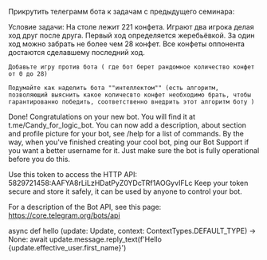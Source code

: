 Прикрутить телеграмм бота к задачам с предыдущего семинара:

Условие задачи: На столе лежит 221 конфета. Играют два игрока делая ход друг после друга. Первый ход определяется жеребьёвкой. За один ход можно забрать не более чем 28 конфет. Все конфеты оппонента достаются сделавшему последний ход.

    Добавьте игру против бота ( где бот берет рандомное количество конфет от 0 до 28)

    Подумайте как наделить бота ""интеллектом"" (есть алгоритм, позволяющий выяснить какое количесвто конфет необходимо брать, чтобы гарантированно победить, соответственно внедрить этот алгоритм боту )



Done! Congratulations on your new bot. You will find it at t.me/Candy_for_logic_bot. You can now add a description, about section and profile picture for your bot, see /help for a list of commands. By the way, when you've finished creating your cool bot, ping our Bot Support if you want a better username for it. Just make sure the bot is fully operational before you do this.

Use this token to access the HTTP API:
5829721458:AAFYA8rLiLzHDatPyZ0YDcTRf1AOGyvIFLc
Keep your token secure and store it safely, it can be used by anyone to control your bot.

For a description of the Bot API, see this page: https://core.telegram.org/bots/api

async def hello (update: Update, context: ContextTypes.DEFAULT_TYPE) -> None:
    await update.message.reply_text(f'Hello  {update.effective_user.first_name}')
